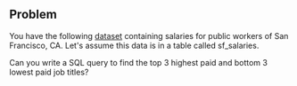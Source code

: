 ## Problem
You have the following [dataset](https://u4221007.ct.sendgrid.net/ls/click?upn=qwT-2Bl0U064-2B7oRNpPgUya8GjH-2BHfJcP4935QwszXa5mSy8U66towob3H-2Bk5f4Ilm0HnVZbp-2FMFUxxwYoPjAKfjYUuHlbwTxO-2BiFniXopj81bErmxj9PbPTOxWgTnFtlqJGsy_UMR2KhLP9Az12hwnQT88B3haJMFeZ0Vp3Mhlf31lRPYhAQLxqX9-2FWHua8sl4YDSlzwkbThei89V5t3R-2FFW1MAnq9PHYjwE-2FRzyM30Xls8aFBMZ2IVQ30gtd6YzDirGQnWoKS6Yp5TPJ8g40nCXrsNJgX0t-2BM55gQao3tMV-2FsM7tulWqz3Sy-2BC9h98lXWGx2ty2oeiO9A0c7smbPvLo5V7E1uEQYiTiCKFDSF6GC6ZcM-3D) containing salaries for public workers of San Francisco, CA. Let's assume this data is in a table called sf_salaries.

Can you write a SQL query to find the top 3 highest paid and bottom 3 lowest paid job titles?
